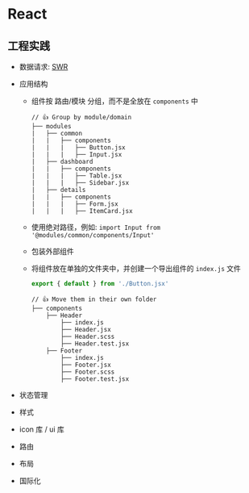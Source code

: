 # React

## 工程实践

- 数据请求: [SWR](https://swr.vercel.app/zh-CN)
- 应用结构
  - 组件按 路由/模块 分组，而不是全放在 `components` 中

    ```text
    // 👍 Group by module/domain
    ├── modules
    |   ├── common
    |   |   ├── components
    |   |   |   ├── Button.jsx
    |   |   |   ├── Input.jsx
    |   ├── dashboard
    |   |   ├── components
    |   |   |   ├── Table.jsx
    |   |   |   ├── Sidebar.jsx
    |   ├── details
    |   |   ├── components
    |   |   |   ├── Form.jsx
    |   |   |   ├── ItemCard.jsx
    ```

  - 使用绝对路径，例如: `import Input from '@modules/common/components/Input'`
  - 包装外部组件
  - 将组件放在单独的文件夹中，并创建一个导出组件的 `index.js` 文件

    ```js
    export { default } from './Button.jsx'
    ```

    ```text
    // 👍 Move them in their own folder
    ├── components
        ├── Header
            ├── index.js
            ├── Header.jsx
            ├── Header.scss
            ├── Header.test.jsx
        ├── Footer
            ├── index.js
            ├── Footer.jsx
            ├── Footer.scss
            ├── Footer.test.jsx
    ```

- 状态管理
- 样式
- icon 库 / ui 库
- 路由
- 布局
- 国际化
